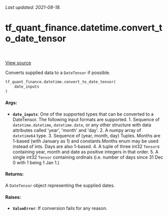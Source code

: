 <!--
This file is generated by a tool. Do not edit directly.
For open-source contributions the docs will be updated automatically.
-->

*Last updated: 2021-08-18.*

<div itemscope itemtype="http://developers.google.com/ReferenceObject">
<meta itemprop="name" content="tf_quant_finance.datetime.convert_to_date_tensor" />
<meta itemprop="path" content="Stable" />
</div>

# tf_quant_finance.datetime.convert_to_date_tensor

<!-- Insert buttons and diff -->

<table class="tfo-notebook-buttons tfo-api" align="left">
</table>

<a target="_blank" href="https://github.com/google/tf-quant-finance/blob/master/tf_quant_finance/datetime/date_tensor.py">View source</a>



Converts supplied data to a `DateTensor` if possible.

```python
tf_quant_finance.datetime.convert_to_date_tensor(
    date_inputs
)
```



<!-- Placeholder for "Used in" -->


#### Args:


* <b>`date_inputs`</b>: One of the supported types that can be converted to a
  DateTensor. The following input formats are supported. 1. Sequence of
  `datetime.datetime`, `datetime.date`, or any other structure with data
  attributes called 'year', 'month' and 'day'. 2. A numpy array of
  `datetime64` type. 3. Sequence of (year, month, day) Tuples. Months are
  1-based (with January as 1) and constants.Months enum may be used instead
  of ints. Days are also 1-based. 4. A tuple of three int32 `Tensor`s
  containing year, month and date as positive integers in that order. 5. A
  single int32 `Tensor` containing ordinals (i.e. number of days since 31
  Dec 0 with 1 being 1 Jan 1.)


#### Returns:

A `DateTensor` object representing the supplied dates.



#### Raises:


* <b>`ValueError`</b>: If conversion fails for any reason.